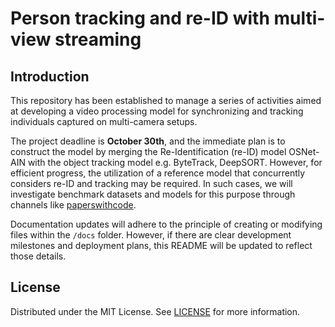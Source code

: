 # Person tracking and re-ID with multi-view streaming

## Introduction

This repository has been established to manage a series of activities aimed at developing a video processing model for synchronizing and tracking individuals captured on multi-camera setups.

The project deadline is **October 30th**, and the immediate plan is to construct the model by merging the Re-Identification (re-ID) model OSNet-AIN with the object tracking model e.g. ByteTrack, DeepSORT. However, for efficient progress, the utilization of a reference model that concurrently considers re-ID and tracking may be required. In such cases, we will investigate benchmark datasets and models for this purpose through channels like [paperswithcode](https://paperswithcode.com/datasets?task=person-re-identification).

Documentation updates will adhere to the principle of creating or modifying files within the `/docs` folder. However, if there are clear development milestones and deployment plans, this README will be updated to reflect those details.

## License

Distributed under the MIT License. See [LICENSE](LICENSE) for more information.
